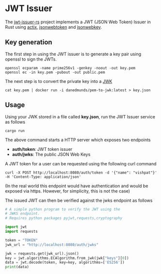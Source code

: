 # JWT Issuer 

The [jwt-issuer-rs](https://github.com/vishpat/jwt-issuer-rs) project implements a JWT (JSON Web Token) Issuer in Rust using [actix](https://actix.rs/), [jsonwebtoken](https://crates.io/crates/jsonwebtoken) and [jsonwebkey](https://crates.io/crates/jsonwebkey).

## Key generation

The first step in using the JWT issuer is to generate a key pair using openssl to sign the JWTs. 

```
openssl ecparam -name prime256v1 -genkey -noout -out key.pem
openssl ec -in key.pem -pubout -out public.pem
```

The next step is to convert the private key into a [JWK](https://datatracker.ietf.org/doc/html/rfc7517)

```
cat key.pem | docker run -i danedmunds/pem-to-jwk:latest > key.json
```

## Usage 

Using your JWK stored in a file called **key.json**, run the JWT Issuer service as follows

```
cargo run
```

The above command starts a HTTP server which exposes two endpoints

- **auth/token**: JWT token issuer
- **auth/jwks**: The public JSON Web Keys

A JWT token for a user can be requested using the following curl command

```
curl -X POST http://localhost:8080/auth/token -d '{"name": "vishpat"}' -H 'Content-Type: application/json'
```
(In the real world this endpoint would have authentication and would be exposed via https. However, for simplicity, this is not the case)

The issued JWT can then be verified against the jwks endpoint as follows

```python
# A simple python program to verify the JWT using the 
# JWKS endpoint. 
# Requires python packages pyjwt,requests,cryptography

import jwt
import requests

token = "TOKEN"
jwk_url = "http://localhost:8080/auth/jwks"

jwk = requests.get(jwk_url).json()
key = jwt.algorithms.ECAlgorithm.from_jwk(jwk["keys"][0])
data = jwt.decode(token, key=key, algorithms=['ES256'])
print(data)
```